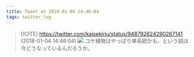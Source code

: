 ```yaml
---
title: Tweet at 2018-01-04 14:46:04
tags: twitter_log
---
```


> [!CITE] https://twitter.com/kaisekiriu/status/948792624290267141 (2018-01-04 14:46:04)
> ![](https://twitter.com/kaisekiriu/status/948792624290267141)
> コケ植物はやっぱり単系統かも、という説は今どうなっているんだろうか。
